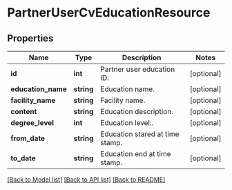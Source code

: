 # PartnerUserCvEducationResource

## Properties
Name | Type | Description | Notes
------------ | ------------- | ------------- | -------------
**id** | **int** | Partner user education ID. | [optional] 
**education_name** | **string** | Education name. | [optional] 
**facility_name** | **string** | Facility name. | [optional] 
**content** | **string** | Education description. | [optional] 
**degree_level** | **int** | Education level:. | [optional] 
**from_date** | **string** | Education stared at time stamp. | [optional] 
**to_date** | **string** | Education end at time stamp. | [optional] 

[[Back to Model list]](../README.md#documentation-for-models) [[Back to API list]](../README.md#documentation-for-api-endpoints) [[Back to README]](../README.md)


